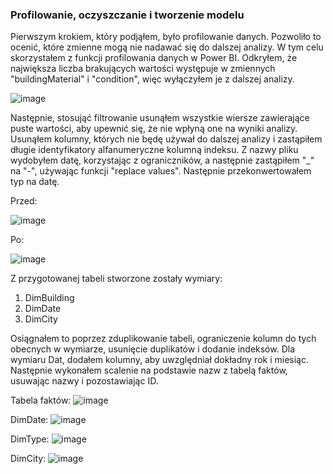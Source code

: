 ### Profilowanie, oczyszczanie i tworzenie modelu

Pierwszym krokiem, który podjąłem, było profilowanie danych. Pozwoliło to ocenić, które zmienne mogą nie nadawać się do dalszej analizy. W tym celu skorzystałem z funkcji profilowania 
danych w Power BI. Odkryłem, że największa liczba brakujących wartości występuje w zmiennych 
"buildingMaterial" i "condition", więc wyłączyłem je z dalszej analizy.


![image](https://github.com/nor0509/portfolio/assets/167141010/136f4469-cc3e-447f-a20b-04e473c4b461)

Następnie, stosująć filtrowanie usunąłem wszystkie wiersze zawierające puste wartości, 
aby upewnić się, że nie wpłyną one na wyniki analizy. 
Usunąłem kolumny, których nie będę używał do dalszej analizy i zastąpiłem 
długie identyfikatory alfanumeryczne kolumną indeksu. Z nazwy pliku wydobyłem datę, 
korzystając z ograniczników, a następnie zastąpiłem "_" na "-", używając funkcji "replace values". 
Następnie przekonwertowałem typ na datę.

Przed:

![image](https://github.com/nor0509/portfolio/assets/167141010/a83e5b77-16d9-42be-8df1-6c9e4a2dacd4)

Po:

![image](https://github.com/nor0509/portfolio/assets/167141010/ef5d2256-c832-4c21-9789-3ca7bfde37a4)

Z przygotowanej tabeli stworzone zostały wymiary:
1. DimBuilding
2. DimDate
3. DimCity
   
Osiągnałem to poprzez zduplikowanie tabeli, ograniczenie kolumn do tych obecnych w wymiarze, 
usunięcie duplikatów i dodanie indeksów. Dla wymiaru Dat, dodałem kolumny, aby uwzględniał
dokładny rok i miesiąc. Następnie wykonałem scalenie na podstawie nazw z tabelą faktów, 
usuwając nazwy i pozostawiając ID.

Tabela faktów:
![image](https://github.com/nor0509/portfolio/assets/167141010/d802cbab-b4c7-494e-ab39-71105b9f0132)

DimDate:
![image](https://github.com/nor0509/portfolio/assets/167141010/e1d23efc-f7b5-4a12-9bdf-82a20ca67f89)

DimType:
![image](https://github.com/nor0509/portfolio/assets/167141010/73d0306a-44c4-4b24-90b0-453690f98354)

DimCity:
![image](https://github.com/nor0509/portfolio/assets/167141010/80b690e1-10af-4636-b941-f2df660f8b28)
